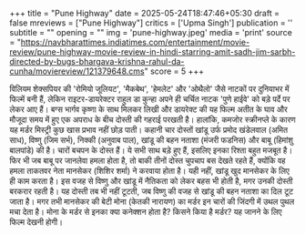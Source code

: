 +++
title = "Pune Highway"
date = 2025-05-24T18:47:46+05:30
draft = false
mreviews = ["Pune Highway"]
critics = ['Upma Singh']
publication = ''
subtitle = ""
opening = ""
img = 'pune-highway.jpeg'
media = 'print'
source = "https://navbharattimes.indiatimes.com/entertainment/movie-review/pune-highway-movie-review-in-hindi-starring-amit-sadh-jim-sarbh-directed-by-bugs-bhargava-krishna-rahul-da-cunha/moviereview/121379648.cms"
score = 5
+++

विलियम शेक्सपियर की 'रोमियो जूलियट', 'मैकबेथ', 'हेमलेट' और 'ओथैलो' जैसे नाटकों पर दुनियाभर में फिल्में बनी हैं, लेकिन राइटर-डायरेक्टर राहुल डा कुन्हा अपने ही चर्चित नाटक 'पुणे हाईवे' को बड़े पर्दे पर लेकर आए हैं। बग्स भार्गव कृष्णा के साथ मिलकर लिखी और डायरेक्ट की यह फिल्म अतीत के घाव और मौजूदा समय में हुए एक अपराध के बीच दोस्ती की गहराई परखती है। हालांकि, कमजोर स्क्रीनप्ले के कारण यह मर्डर मिस्ट्री कुछ खास प्रभाव नहीं छोड़ पाती। कहानी चार दोस्तों खांडू उर्फ प्रमोद खंडेलवाल (अमित साध), विष्णु (जिम सर्भ), निक्की (अनुवाब पाल), खांडू की बहन नताशा (मंजरी फडनिस) और बाबू (हिमांशु बालपांडे) की है। चारों बचपन के दोस्त हैं। ये सभी साथ बड़े हुए हैं, इसलिए इनका रिश्ता बहुत मजबूत है। फिर भी जब बाबू पर जानलेवा हमला होता है, तो बाकी तीनों दोस्त चुपचाप बस देखते रहते हैं, क्योंकि वह हमला ताकतवर नेता मानसेकर (शिशिर शर्मा) ने करवाया होता है। यही नहीं, खांडू खुद मानसेकर के लिए ही काम करता है। इस वजह से विष्णु और खांडू में नैतिकता को लेकर बहस भी होती है, मगर उनकी दोस्ती बरकरार रहती है। यह दोस्ती तब भी नहीं टूटती, जब विष्णु की वजह से खांडू की बहन नताशा का दिल टूट जाता है। मगर तभी मानसेकर की बेटी मोना (केतकी नारायण) का मर्डर इन चारों की जिंदगी में उथल पुथल मचा देता है। मोना के मर्डर से इनका क्या कनेक्शन होता है? किसने किया है मर्डर? यह जानने के लिए फिल्म देखनी होगी।
